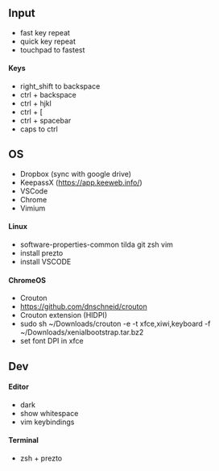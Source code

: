 ## Input

 - fast key repeat
 - quick key repeat
 - touchpad to fastest

#### Keys

 - right_shift to backspace
 - ctrl + backspace
 - ctrl + hjkl
 - ctrl + [
 - ctrl + spacebar
 - caps to ctrl


## OS

 - Dropbox (sync with google drive)
 - KeepassX (https://app.keeweb.info/)
 - VSCode
 - Chrome
 - Vimium
 
#### Linux
 - software-properties-common tilda git zsh vim
 - install prezto
 - install VSCODE


#### ChromeOS

 - Crouton
 - https://github.com/dnschneid/crouton
 - Crouton extension (HIDPI)
 - sudo sh ~/Downloads/crouton -e -t xfce,xiwi,keyboard -f ~/Downloads/xenialbootstrap.tar.bz2
 - set font DPI in xfce


## Dev

#### Editor

 - dark
 - show whitespace
 - vim keybindings

#### Terminal
 - zsh + prezto

